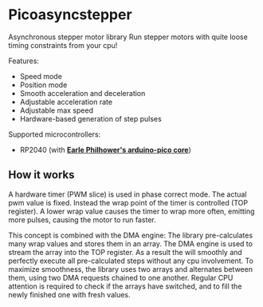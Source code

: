 # Picoasyncstepper

Asynchronous stepper motor library
Run stepper motors with quite loose timing constraints from your cpu!

Features:

- Speed mode
- Position mode
- Smooth acceleration and deceleration
- Adjustable acceleration rate
- Adjustable max speed
- Hardware-based generation of step pulses

Supported microcontrollers:

- RP2040 (with [**Earle Philhower's arduino-pico core**](https://github.com/earlephilhower/arduino-pico))

## How it works

A hardware timer (PWM slice) is used in phase correct mode.
The actual pwm value is fixed. Instead the wrap point of the timer is controlled (TOP register).
A lower wrap value causes the timer to wrap more often, emitting more pulses, causing the motor to run faster.

This concept is combined with the DMA engine:
The library pre-calculates many wrap values and stores them in an array.
The DMA engine is used to stream the array into the TOP register.
As a result the will smoothly and perfectly execute all pre-calculated steps without any cpu involvement.
To maximize smoothness, the library uses two arrays and alternates between them, using two DMA requests chained to one another.
Regular CPU attention is required to check if the arrays have switched, and to fill the newly finished one with fresh values.
